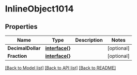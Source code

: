 # InlineObject1014

## Properties

Name | Type | Description | Notes
------------ | ------------- | ------------- | -------------
**DecimalDollar** | [**interface{}**](.md) |  | [optional] 
**Fraction** | [**interface{}**](.md) |  | [optional] 

[[Back to Model list]](../README.md#documentation-for-models) [[Back to API list]](../README.md#documentation-for-api-endpoints) [[Back to README]](../README.md)


